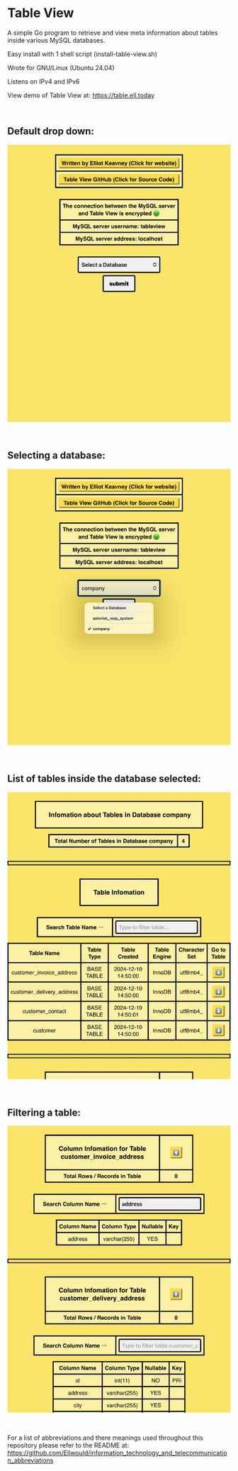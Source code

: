 # Table View
A simple Go program to retrieve and view meta information about tables inside various MySQL databases.

Easy install with 1 shell script (install-table-view.sh)

Wrote for GNU/Linux (Ubuntu 24.04)

Listens on IPv4 and IPv6

View demo of Table View at: https://table.ell.today

<br>

## Default drop down:

![image](https://github.com/Ellwould/table-view/blob/main/image/default.jpeg)

<br>

## Selecting a database:

![image](https://github.com/Ellwould/table-view/blob/main/image/select-database.jpeg)

<br>

## List of tables inside the database selected:

![image](https://github.com/Ellwould/table-view/blob/main/image/table-list.jpeg)

<br>

## Filtering a table:

![image](https://github.com/Ellwould/table-view/blob/main/image/filter-table.jpeg)

<br>

For a list of abbreviations and there meanings used throughout this repository please refer to the README at: https://github.com/Ellwould/information_technology_and_telecommunication_abbreviations
